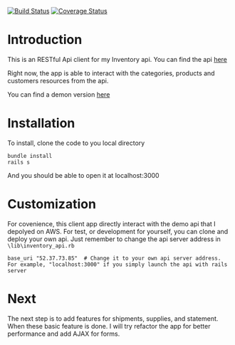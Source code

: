 [![Build Status](https://travis-ci.org/ypan887/inventory_client.svg?branch=master)](https://travis-ci.org/ypan887/inventory_client)
[![Coverage Status](https://coveralls.io/repos/github/ypan887/inventory_client/badge.svg?branch=master)](https://coveralls.io/github/ypan887/inventory_client?branch=master)

# Introduction
This is an RESTful Api client for my Inventory api. You can find the api [here](https://github.com/ypan887/inventory_api)

Right now, the app is able to interact with the categories, products and customers resources from the api. 

You can find a demon version [here](https://inv-client.herokuapp.com/)

# Installation

To install, clone the code to you local directory

```
bundle install
rails s
```

And you should be able to open it at localhost:3000

# Customization

For covenience, this client app directly interact with the demo api that I depolyed on AWS. For test, or development for yourself, you can clone and deploy your own api. Just remember to change the api server address in `\lib\inventory_api.rb`

```
base_uri "52.37.73.85"  # Change it to your own api server address. For example, "localhost:3000" if you simply launch the api with rails server
```

# Next

The next step is to add features for shipments, supplies, and statement. When these basic feature is done. I will try refactor the app for better performance and add AJAX for forms.
